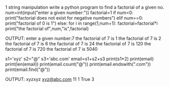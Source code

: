 
1	string manipulation write a python program to find a factorial of a given no.
num=int(input("enter a given number:"))
factorial=1
if num<0:
    print("factorial does not exist for negative numbers")
elif num==0:
    print("factorial of 0 is 1")
else:
    for i in range(1,num+1):
        factorial=factorial*i
        print("the factorial of",num,"is",factorial)
        
OUTPUT:
enter a given number:7
the factorial of 7 is 1
the factorial of 7 is 2
the factorial of 7 is 6
the factorial of 7 is 24
the factorial of 7 is 120
the factorial of 7 is 720
the factorial of 7 is 5040


s1='xyz'
s2="@"
s3='abc.com'
email=s1+s2+s3
print(s1*2)
print(email)
print(len(email))
print(email.count("@"))
print(email.endswith(".com"))
print(email.find("@"))
      
OUTPUT:
xyzxyz
xyz@abc.com
11
1
True
3
